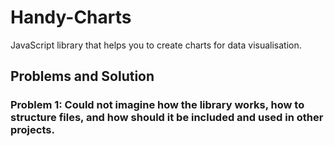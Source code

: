 # Handy-Charts
JavaScript library that helps you to create charts for data visualisation.

## Problems and Solution
### **Problem 1**: Could not imagine how the library works, how to structure files, and how should it be included and used in other projects.